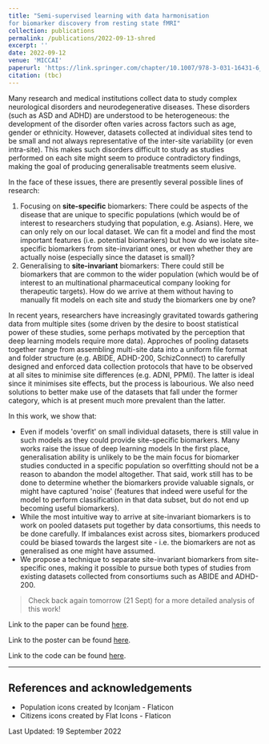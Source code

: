 ```yaml
---
title: "Semi-supervised learning with data harmonisation
for biomarker discovery from resting state fMRI"
collection: publications
permalink: /publications/2022-09-13-shred
excerpt: ''
date: 2022-09-12
venue: 'MICCAI'
paperurl: 'https://link.springer.com/chapter/10.1007/978-3-031-16431-6_42'
citation: (tbc)
---
```


Many research and medical institutions collect data to study complex neurological disorders and neurodegenerative diseases.
These disorders (such as ASD and ADHD) are understood to be heterogeneous: the development of the disorder often varies across factors such as age, gender or ethnicity. However, datasets collected at individual sites tend to be small and not always representative of the inter-site variability (or even intra-site). This makes such disorders difficult to study as studies performed on each site might seem to produce contradictory findings, making the goal of producing generalisable treatments seem elusive.

In the face of these issues, there are presently several possible lines of research:

1. Focusing on **site-specific** biomarkers: There could be aspects of the disease that are unique to specific populations (which would be of interest to researchers studying that population, e.g. Asians). Here, we can only rely on our local dataset. We can fit a model and find the most important features (i.e. potential biomarkers) but how do we isolate site-specific biomarkers from site-invariant ones, or even whether they are actually noise (especially since the dataset is small)?
2. Generalising to **site-invariant** biomarkers: There could still be biomarkers that are common to the wider population (which would be of interest to an multinational pharmaceutical company looking for therapeutic targets). How do we arrive at them without having to manually fit models on each site and study the biomarkers one by one?

In recent years, researchers have increasingly gravitated towards gathering data from multiple sites (some driven by the desire to boost statistical power of these studies, some perhaps motivated by the perception that deep learning models require more data). Approches of pooling datasets together range from assembling multi-site data into a uniform file format and folder structure (e.g. ABIDE, ADHD-200, SchizConnect) to carefully designed and enforced data collection protocols that have to be observed at all sites to minimise site differences (e.g. ADNI, PPMI). The latter is ideal since it minimises site effects, but the process is labourious. We also need solutions to better make use of the datasets that fall under the former category, which is at present much more prevalent than the latter.

In this work, we show that:
- Even if models 'overfit' on small individual datasets, there is still value in such models as they could provide site-specific biomarkers. Many works raise the issue of deep learning models  In the first place, generalisation ability is unlikely to be the main focus for biomarker studies conducted in a specific population so overfitting should not be a reason to abandon the model altogether. That said, work still has to be done to determine whether the biomarkers provide valuable signals, or might have captured 'noise' (features that indeed were useful for the model to perform classification in that data subset, but do not end up becoming useful biomarkers).
- While the most intuitive way to arrive at site-invariant biomarkers is to work on pooled datasets put together by data consortiums, this needs to be done carefully. If imbalances exist across sites, biomarkers produced could be biased towards the largest site - i.e. the biomarkers are not as generalised as one might have assumed.
- We propose a technique to separate site-invariant biomarkers from site-specific ones, making it possible to pursue both types of studies from existing datasets collected from consortiums such as ABIDE and ADHD-200.

> Check back again tomorrow (21 Sept) for a more detailed analysis of this work!

Link to the paper can be found [here](https://link.springer.com/chapter/10.1007/978-3-031-16431-6_42).

Link to the poster can be found [here](https://yihao001.github.io/publications/paper1900_poster.pdf).

Link to the code can be found [here](https://github.com/SCSE-Biomedical-Computing-Group/SHRED).

---

## References and acknowledgements

- Population icons created by Iconjam - Flaticon
- Citizens icons created by Flat Icons - Flaticon

Last Updated: 19 September 2022